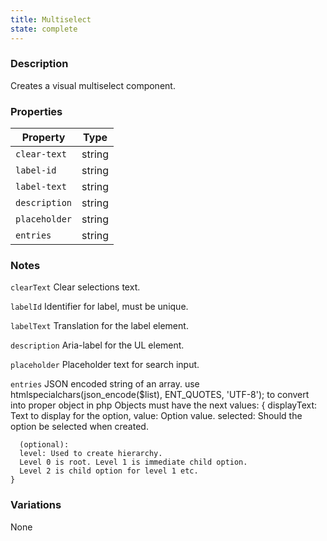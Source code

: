 ```yaml
---
title: Multiselect
state: complete
---
```


### Description

Creates a visual multiselect component.

### Properties

| Property         | Type   |
| ---------------- | ------ |
| `clear-text`     | string |
| `label-id`       | string |
| `label-text`     | string |
| `description`    | string |
| `placeholder`    | string |
| `entries`        | string |

### Notes

`clearText` Clear selections text.

`labelId` Identifier for label, must be unique.

`labelText` Translation for the label element.

`description` Aria-label for the UL element.

`placeholder` Placeholder text for search input.

`entries` JSON encoded string of an array. 
    use htmlspecialchars(json_encode($list), ENT_QUOTES, 'UTF-8'); to convert into
    proper object in php
    Objects must have the next values:
    {
      displayText: Text to display for the option,
      value:       Option value.
      selected:    Should the option be selected when created.

      (optional):
      level: Used to create hierarchy.
      Level 0 is root. Level 1 is immediate child option. 
      Level 2 is child option for level 1 etc.
    }

### Variations

None
